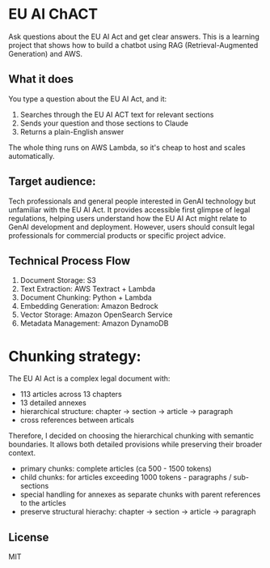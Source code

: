 # EU AI ChACT

Ask questions about the EU AI Act and get clear answers. This is a learning project that shows how to build a chatbot using RAG (Retrieval-Augmented Generation) and AWS.

## What it does

You type a question about the EU AI Act, and it:
1. Searches through the EU AI ACT text for relevant sections
2. Sends your question and those sections to Claude
3. Returns a plain-English answer

The whole thing runs on AWS Lambda, so it's cheap to host and scales automatically.

## Target audience:
Tech professionals and general people interested in GenAI technology but unfamiliar with the EU AI Act.
It provides accessible first glimpse of legal regulations, helping users understand how the EU AI Act might relate to GenAI development and deployment. However, users should consult legal professionals for commercial products or specific project advice.

## Technical Process Flow
1. Document Storage: S3
2. Text Extraction: AWS Textract + Lambda
3. Document Chunking: Python + Lambda
4. Embedding Generation: Amazon Bedrock
5. Vector Storage: Amazon OpenSearch Service
6. Metadata Management: Amazon DynamoDB


# Chunking strategy: 

The EU AI Act is a complex legal document with:
- 113 articles across 13 chapters
- 13 detailed annexes
- hierarchical structure: chapter -> section -> article -> paragraph
- cross references between articals

Therefore, I decided on choosing the hierarchical chunking with semantic boundaries. It allows both detailed provisions while preserving their broader context.
- primary chunks: complete articles (ca 500 - 1500 tokens)
- child chunks: for articles exceeding 1000 tokens - paragraphs / sub-sections
- special handling for annexes as separate chunks with parent references to the articles
- preserve structural hierachy: chapter -> section -> article -> paragraph


## License

MIT
